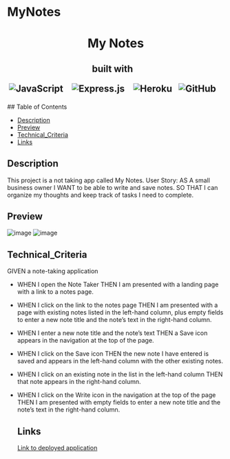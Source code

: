 # MyNotes

<h1 align ="center"> My Notes </h1>

<h2 align="center">built with  &nbsp;&nbsp;

  
![JavaScript](https://img.shields.io/badge/javascript-%23323330.svg?style=for-the-badge&logo=javascript&logoColor=%23F7DF1E) &nbsp;&nbsp;
  ![Express.js](https://img.shields.io/badge/express.js-%23404d59.svg?style=for-the-badge&logo=express&logoColor=%2361DAFB) &nbsp;&nbsp;
![Heroku](https://img.shields.io/badge/heroku-%23430098.svg?style=for-the-badge&logo=heroku&logoColor=white)&nbsp;&nbsp;
![GitHub](https://img.shields.io/badge/github-%23121011.svg?style=for-the-badge&logo=github&logoColor=white) &nbsp;&nbsp;
  
</h2>
  ## Table of Contents

  * [Description](#description)
  * [Preview](#preview)
  * [Technical_Criteria](#technical_criteria)
  * [Links](#links) 



  ## Description
  
This project is a not taking app called My Notes. User Story: 
AS A small business owner I WANT to be able to write and save notes.
SO THAT I can organize my thoughts and keep track of tasks I need to complete.

  ## Preview
  
  ![image](https://user-images.githubusercontent.com/86173119/148149377-015b5748-ccf3-41ff-ad02-f55c3feab2b9.png)
  ![image](https://user-images.githubusercontent.com/86173119/148149399-f1ae0e5b-f296-4148-b955-faf759174243.png)



   ## Technical_Criteria 

GIVEN a note-taking application

- WHEN I open the Note Taker THEN I am presented with a landing page with a link to a notes page.
- WHEN I click on the link to the notes page THEN I am presented with a page with existing notes listed in the left-hand column, plus empty fields to enter a new note title and the note’s text in the right-hand column.
- WHEN I enter a new note title and the note’s text THEN a Save icon appears in the navigation at the top of the page.
- WHEN I click on the Save icon THEN the new note I have entered is saved and appears in the left-hand column with the other existing notes.
- WHEN I click on an existing note in the list in the left-hand column THEN that note appears in the right-hand column.
- WHEN I click on the Write icon in the navigation at the top of the page THEN I am presented with empty fields to enter a new note title and the note’s text in the right-hand column.


  ## Links
  [Link to deployed application](https://github.com/izztnkr)

